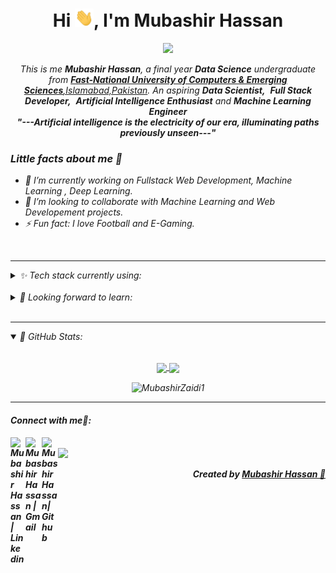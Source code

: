 <h1 align="center">Hi <img src="https://raw.githubusercontent.com/ABSphreak/ABSphreak/master/gifs/Hi.gif" width="30px">, I'm Mubashir Hassan</h1>
<p align="center">
  <a href="https://github.com/Ratheshan03/readme-typing-svg"><img src="https://readme-typing-svg.herokuapp.com?lines=Data+Science+Undergraduate;Full+Stack+Developer;Machine+Learning+Engineer;DS%20|%20AI%20|%20ML%20Enthusiast;Creative+Thinker&center=true&width=500&height=50"></a>
</p>

<p align="center">
  <em>
    This is me <b>Mubashir Hassan</b>, a final year <b>Data Science</b> undergraduate from <a href="https://www.nu.edu.pk/"> <b>Fast-National University of Computers & Emerging Sciences</b>,Islamabad,Pakistan</a>.
    An aspiring <b>Data Scientist,</b>&nbsp; <b>Full Stack Developer,</b>&nbsp; <b>Artificial Intelligence Enthusiast</b> and <b> Machine Learning Engineer </b> 
  <br>
  <b><i>"---Artificial intelligence is the electricity of our era, illuminating paths previously unseen---"</i></b>
</p>

<h3>Little facts about me 🧑</h3>

- 🔭 I’m currently working on Fullstack Web Development, Machine Learning , Deep Learning.
- 👯 I’m looking to collaborate with Machine Learning and Web Developement projects.
- ⚡ Fun fact: I love Football and E-Gaming.
<br>

---

<details>
<summary>
  ✨ Tech stack currently using:
</summary>
   <br>
<code><a href="https://www.python.org/" target="_blank"><img height="30" src="https://www.vectorlogo.zone/logos/python/python-icon.svg"></a></code>
<code><a href="https://isocpp.org/" target="_blank"><img height="30" src="https://upload.wikimedia.org/wikipedia/commons/thumb/1/18/ISO_C%2B%2B_Logo.svg/1024px-ISO_C%2B%2B_Logo.svg.png" alt="C++ Logo"></a></code>
<code><a href="https://www.oracle.com/java/" target="_blank"><img height="30" src="https://www.vectorlogo.zone/logos/java/java-icon.svg"></a></code>
<code><a href="https://www.javascript.com/" target="_blank"><img height="30" src="https://raw.githubusercontent.com/devicons/devicon/master/icons/javascript/javascript-plain.svg"></a></code>
<code><a href="https://reactjs.org/" target="_blank"><img height="30" src="https://www.vectorlogo.zone/logos/reactjs/reactjs-icon.svg"></a></code>
<code><a href="https://nextjs.org/" target="_blank"><img height="30" src="https://upload.wikimedia.org/wikipedia/commons/thumb/1/10/Cib-next-js_%28CoreUI_Icons_v1.0.0%29.svg/120px-Cib-next-js_%28CoreUI_Icons_v1.0.0%29.svg.png"></a></code>
<code><a href="https://www.w3schools.com/html/" target="_blank"><img height="30" src="https://www.vectorlogo.zone/logos/w3_html5/w3_html5-icon.svg"></a></code>
<code><a href="https://www.w3schools.com/css/" target="_blank"><img height="30" src="https://raw.githubusercontent.com/devicons/devicon/master/icons/css3/css3-original.svg"></a></code>
<code><a href="https://nodejs.org/en/" target="_blank"><img height="30" src="https://www.vectorlogo.zone/logos/nodejs/nodejs-icon.svg"></a></code>
<code><a href="https://git-scm.com/" target="_blank"><img height="30" src="https://www.vectorlogo.zone/logos/git-scm/git-scm-icon.svg"></a></code>
<code><a href="https://www.json.org/" target="_blank"><img height="30" src="https://www.vectorlogo.zone/logos/json/json-icon.svg"></a></code>
<code><a href="https://colab.research.google.com/" target="_blank"><img height="30" src="https://colab.research.google.com/img/colab_favicon_256px.png"></a></code>
<code><a href="https://www.tensorflow.org/" target="_blank"><img height="30" src="https://www.vectorlogo.zone/logos/tensorflow/tensorflow-icon.svg"></a></code>
<code><a href="https://pytorch.org/" target="_blank"><img height="30" src="https://www.vectorlogo.zone/logos/pytorch/pytorch-icon.svg"></a></code>
<code> <a href="https://spark.apache.org/" target="_blank"><img height="30" src="https://www.vectorlogo.zone/logos/apache_spark/apache_spark-icon.svg" alt="Apache Spark Logo"></a></code>
<code> <a href="https://kafka.apache.org/" target="_blank"><img height="30" src="https://www.vectorlogo.zone/logos/apache_kafka/apache_kafka-icon.svg" alt="Apache Kafka Logo" ></a></code>
<code> <a href="https://hadoop.apache.org/" target="_blank"><img height="30" src="https://www.vectorlogo.zone/logos/apache_hadoop/apache_hadoop-icon.svg" alt="Apache Hadoop Logo" ></a></code>
<code><a href="https://azure.microsoft.com/en-us/" target="_blank"><img height="30" src="https://www.vectorlogo.zone/logos/microsoft_azure/microsoft_azure-icon.svg"></a></code>
<code><a href="https://cloud.google.com/" target="_blank"><img height="30" src="https://www.vectorlogo.zone/logos/google_cloud/google_cloud-icon.svg"></a></code>
<code><a href="https://d3js.org/" target="_blank"><img height="30" src="https://www.vectorlogo.zone/logos/d3js/d3js-icon.svg" alt="D3.js Logo" ></a></code>
</details>
<br>

<details>
<summary>
  🌱 Looking forward to learn:
</summary>
   <br>
<code><a href="https://analytics.google.com/" target="_blank"><img height="30" src="https://www.vectorlogo.zone/logos/google_analytics/google_analytics-icon.svg"></a></code>
<code><a href="https://opencv.org/" target="_blank"><img height="30" src="https://www.vectorlogo.zone/logos/opencv/opencv-icon.svg"></a></code>
<code><a href="https://aws.amazon.com/" target="_blank"><img height="30" src="https://www.vectorlogo.zone/logos/amazon_aws/amazon_aws-icon.svg"></a></code>
</details>
<br>

---

<details open="">
<summary>
 📔 GitHub Stats:
</summary>
<br>
<p align="center">
  <a href="https://github.com/MubashirZaidi1">
    <img align="center"  height="175px" src="https://github-readme-stats.vercel.app/api?username=MubashirZaidi1&show_icons=true&hide_border=true&title_color=94b4a4&amp&icon_color=FFFFFF&amp&text_color=FFFFFF&amp&bg_color=000000&count_private=true&include_all_commits=true"/>
  </a>
  <a href="https://github.com/MubashirZaidi1">
    <img align="center" height="175px"  src="https://github-readme-stats.vercel.app/api/top-langs/?username=MubashirZaidi1&text_color=FFFFFF&bg_color=000000&title_color=94b4a4&langs_count=15&layout=compact&hide_border=true" />
  </a>
</p>
  <p align="center"><img align="center" src="https://github-readme-streak-stats.herokuapp.com/?user=MubashirZaidi1&text_color=FFFFFF&bg_color=000000&title_color=94b4a4&langs_count=15&layout=compact&hide_border=true" alt="MubashirZaidi1" /></p>
</details>

---

<h4> Connect with me🤝: <h4>
  </hr>
  <a href="https://www.linkedin.com/in/mubashir-hassan-426b831b0/">
   <img align="left" alt=" Mubashir Hassan | Linkedin" width="24px" src="https://www.vectorlogo.zone/logos/linkedin/linkedin-icon.svg" />
  </a>
  <a href="mailto:mobizaidi123@gmail.com">
    <img align="left" alt="Mubashir Hassan | Gmail" width="26px" src="https://www.vectorlogo.zone/logos/gmail/gmail-icon.svg" />
  </a>
   <a href="https://github.com/MubashirZaidi1">
    <img align="left" alt="Mubashir Hassan| Github" width="26px" src="https://www.vectorlogo.zone/logos/github/github-tile.svg" />
  </a>
  <br>
<code><a href="https://visitorbadge.io/status?path=https%3A%2F%2Fgithub.com%2FMubashirZaidi1"><img src="https://api.visitorbadge.io/api/visitors?path=https%3A%2F%2Fgithub.com%2FMubashirZaidi1&label=Visitors%20Today&countColor=%23ff8a65" /></a> </code>
<p align="right" > Created by <a href="https://github.com/MubashirZaidi1">Mubashir Hassan  🚀 </a></p>
